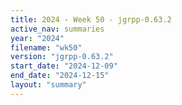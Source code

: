 ```yaml
---
title: 2024 - Week 50 - jgrpp-0.63.2
active_nav: summaries
year: "2024"
filename: "wk50"
version: "jgrpp-0.63.2"
start_date: "2024-12-09"
end_date: "2024-12-15"
layout: "summary"
---
```

